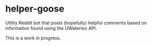 # helper-goose
Utility Reddit bot that posts (hopefully) helpful comments based on information found using the UWaterloo API. 

This is a work in progress. 

